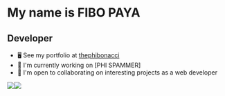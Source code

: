 My name is FIBO PAYA
===============================

Developer
-----------------------------

*   🖥️  See my portfolio at [thephibonacci](https://thephibonacci.com)
*   🚀  I'm currently working on [PHI SPAMMER]
*   🤝  I'm open to collaborating on interesting projects as a web developer

<a href="https://www.twitter.com/thephibonacci" target="_blank" rel="noreferrer"><img
                  src="https://img.shields.io/twitter/follow/thephibonacci?logo=twitter&style=for-the-badge&color=0891b2&labelColor=1c1917"
                /></a><a href="https://www.github.com/thephibonacci" target="_blank" rel="noreferrer"><img
                  src="https://img.shields.io/github/followers/thephibonacci?logo=github&style=for-the-badge&color=0891b2&labelColor=1c1917" /></a>
                  
